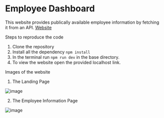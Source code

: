 # Employee Dashboard
This website provides publically available employee information by fetching it from an API. [Website](https://main--glistening-licorice-b2867b.netlify.app/ )

Steps to reproduce the code
1. Clone the repository
2. Install all the dependency
```npm install```
3. In the terminal run ```npm run dev``` in the base directory.
4. To view the website open the provided localhost link.

Images of the website
1. The Landing Page

![image](https://github.com/Daksh-10/Employee-Dashboard/assets/114306188/22cd8726-abf1-480b-961d-8a32c51ee971)

2. The Employee Information Page

![image](https://github.com/Daksh-10/Employee-Dashboard/assets/114306188/0e74c960-b2c1-42ce-83c6-45e6169bfe20)
